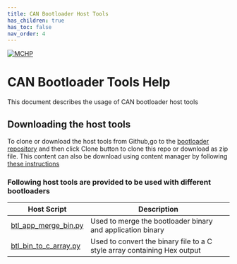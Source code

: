 ```yaml
---
title: CAN Bootloader Host Tools
has_children: true
has_toc: false
nav_order: 4
---
```


[![MCHP](https://www.microchip.com/ResourcePackages/Microchip/assets/dist/images/logo.png)](https://www.microchip.com)

# CAN Bootloader Tools Help

This document describes the usage of CAN bootloader host tools

## Downloading the host tools

To clone or download the host tools from Github,go to the [bootloader repository](https://github.com/Microchip-MPLAB-Harmony/bootloader) and then click Clone button to clone this repo or download as zip file. This content can also be download using content manager by following [these instructions](https://github.com/Microchip-MPLAB-Harmony/contentmanager/wiki)

### Following host tools are provided to be used with different bootloaders

| Host Script                                                       | Description                                                              |
| ---                                                               | ---                                                                      |
| [btl_app_merge_bin.py](./docs/readme_btl_app_merge_bin.md)        | Used to merge the bootloader binary and application binary               |
| [btl_bin_to_c_array.py](./docs/readme_btl_bin_to_c_array.md)      | Used to convert the binary file to a C style array containing Hex output |
